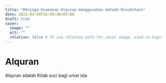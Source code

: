 ```yaml
---
title: "Menjaga Keamanan Alquran menggunakan metode Blockchain"
date: 2023-03-04T16:50:46+07:00
draft: true
cover:
  image: ""
  alt: ""
  relative: false # To use relative path for cover image, used in hugo Page-bundles
---
```


# Alquran

Alquran adalah Kitab suci bagi umat isla